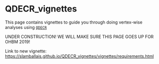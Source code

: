# QDECR_vignettes

This page contains vignettes to guide you through doing vertex-wise analyses using [`QDECR`](https://github.com/slamballais/QDECR)

UNDER CONSTRUCTION! WE WILL MAKE SURE THIS PAGE GOES UP FOR OHBM 2019!

Link to new vignette: https://slamballais.github.io/QDECR_vignettes/vignettes/requirements.html

